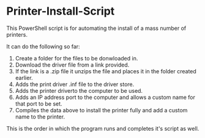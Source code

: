 # Printer-Install-Script
This PowerShell script is for automating the install of a mass number of printers.

It can do the following so far:
1. Create a folder for the files to be donwloaded in.
2. Download the driver file from a link provided.
3. If the link is a .zip file it unzips the file and places it in the folder created earlier.
4. Adds the print driver .inf file to the driver store.
5. Adds the printer driverto the computer to be used.
6. Adds an IP address port to the computer and allows a custom name for that port to be set.
7. Compiles the data above to install the printer fully and add a custom name to the printer.

This is the order in which the program runs and completes it's script as well.
